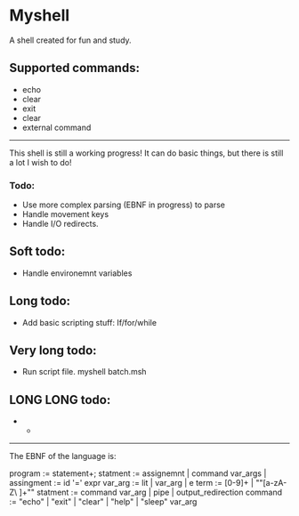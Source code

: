 Myshell
========
A shell created for fun and study.

## Supported commands:

 * echo <text>
 * clear
 * exit
 * clear
 * external command

---

This shell is still a working progress! It can do basic things, but there is still a lot I wish to do!

### Todo:
 * Use more complex parsing (EBNF in progress) to parse
 * Handle movement keys
 * Handle I/O redirects.

## Soft todo:
 * Handle environemnt variables

## Long todo:
 * Add basic scripting stuff: If/for/while

## Very long todo:
 * Run script file. myshell batch.msh

## LONG LONG todo:
 * -

----

The EBNF of the language is:

program := statement+;
statment := assignemnt | command var_args |
assingment := id '=' expr
var_arg := lit | var_arg | e
term :=  [0-9]+ | \""[a-zA-Z\ ]+"\"
statment := command var_arg | pipe | output_redirection
command := "echo" | "exit" | "clear" | "help" | "sleep"
var_arg

